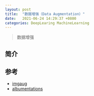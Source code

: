 ```yaml
---
layout: post
title:  "数据增强（Data Augmentation）"
date:   2021-06-24 14:29:37 +0800
categories: DeepLearing MachineLearning
---
```


> 数据增强

## 简介

## 参考

* [imgaug](https://github.com/aleju/imgaug)
* [albumentations](https://github.com/albumentations-team/albumentations)
